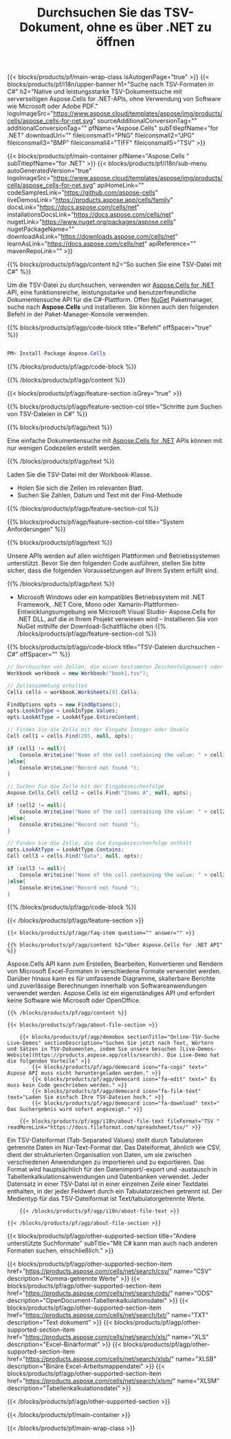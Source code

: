 ﻿---
title: Durchsuchen Sie das TSV-Dokument, ohne es über .NET zu öffnen 
weight: 2810
url: /de/net/search/tsv/ 
description: C#-Quellcode zum Suchen von Wörtern mit Muster in der TSV-Datei auf .NET Framework-, .NET Core-, Mono- oder Xamarin-Plattformen.
---
{{< blocks/products/pf/main-wrap-class isAutogenPage="true" >}}
{{< blocks/products/pf/i18n/upper-banner h1="Suche nach TSV-Formaten in C#" h2="Native und leistungsstarke TSV-Dokumentsuche mit serverseitigen Aspose.Cells for .NET-APIs, ohne Verwendung von Software wie Microsoft oder Adobe PDF." logoImageSrc="https://www.aspose.cloud/templates/aspose/img/products/cells/aspose_cells-for-net.svg" sourceAdditionalConversionTag="" additionalConversionTag="" pfName="Aspose.Cells" subTitlepfName="for .NET" downloadUrl="" fileiconsmall1="PNG" fileiconsmall2="JPG" fileiconsmall3="BMP" fileiconsmall4="TIFF" fileiconsmall5="TSV" >}}

{{< blocks/products/pf/main-container pfName="Aspose.Cells " subTitlepfName="for .NET" >}}
{{< blocks/products/pf/i18n/sub-menu autoGeneratedVersion="true" logoImageSrc="https://www.aspose.cloud/templates/aspose/img/products/cells/aspose_cells-for-net.svg" apiHomeLink="" codeSamplesLink="https://github.com/aspose-cells" liveDemosLink="https://products.aspose.app/cells/family" docsLink="https://docs.aspose.com/cells/net" installationsDocsLink="https://docs.aspose.com/cells/net" nugetLink="https://www.nuget.org/packages/aspose.cells" nugetPackageName="" downloadAsLink="https://downloads.aspose.com/cells/net" learnAsLink="https://docs.aspose.com/cells/net" apiReference="" mavenRepoLink="" >}}

{{% blocks/products/pf/agp/content h2="So suchen Sie eine TSV-Datei mit C#" %}}

 Um die TSV-Datei zu durchsuchen, verwenden wir
 [Aspose.Cells for .NET](https://products.aspose.com/cells/net) 
 API, eine funktionsreiche, leistungsstarke und benutzerfreundliche Dokumentensuche API für die C#-Plattform. Offen
 [NuGet](https://www.nuget.org/packages/aspose.cells) 
 Paketmanager, suche nach
 **Aspose.Cells** 
 und installieren. Sie können auch den folgenden Befehl in der Paket-Manager-Konsole verwenden.

{{% blocks/products/pf/agp/code-block title="Befehl" offSpacer="true" %}}

```cs

PM> Install-Package Aspose.Cells


```

{{% /blocks/products/pf/agp/code-block %}}

{{% /blocks/products/pf/agp/content %}}

{{< blocks/products/pf/agp/feature-section isGrey="true" >}}

{{% blocks/products/pf/agp/feature-section-col title="Schritte zum Suchen von TSV-Dateien in C#" %}}

{{% blocks/products/pf/agp/text %}}

 Eine einfache Dokumentensuche mit
 [Aspose.Cells for .NET](https://products.aspose.com/cells/net) 
 APIs können mit nur wenigen Codezeilen erstellt werden.

{{% /blocks/products/pf/agp/text %}}

Laden Sie die TSV-Datei mit der Workbook-Klasse.
+ Holen Sie sich die Zellen im relevanten Blatt.
+ Suchen Sie Zahlen, Datum und Text mit der Find-Methode

{{% /blocks/products/pf/agp/feature-section-col %}}

{{% blocks/products/pf/agp/feature-section-col title="System Anforderungen" %}}

{{% blocks/products/pf/agp/text %}}

 Unsere APIs werden auf allen wichtigen Plattformen und Betriebssystemen unterstützt. Bevor Sie den folgenden Code ausführen, stellen Sie bitte sicher, dass die folgenden Voraussetzungen auf Ihrem System erfüllt sind.

{{% /blocks/products/pf/agp/text %}}

- Microsoft Windows oder ein kompatibles Betriebssystem mit .NET Framework, .NET Core, Mono oder Xamarin-Plattformen- Entwicklungsumgebung wie Microsoft Visual Studio- Aspose.Cells for .NET DLL, auf die in Ihrem Projekt verwiesen wird – Installieren Sie von NuGet mithilfe der Download-Schaltfläche oben
{{% /blocks/products/pf/agp/feature-section-col %}}

{{% blocks/products/pf/agp/code-block title="TSV-Dateien durchsuchen - C#" offSpacer="" %}}

```cs
// Durchsuchen von Zellen, die einen bestimmten Zeichenfolgenwert oder eine bestimmte Zahl enthalten
Workbook workbook = new Workbook("book1.tsv");

// Zellensammlung erhalten
Cells cells = workbook.Worksheets[0].Cells;

FindOptions opts = new FindOptions();
opts.LookInType = LookInType.Values;
opts.LookAtType = LookAtType.EntireContent;

// Finden Sie die Zelle mit der Eingabe Integer oder Double
Cell cell1 = cells.Find(205, null, opts);

if (cell1 != null){
    Console.WriteLine("Name of the cell containing the value: " + cell1.Name);
}else{
    Console.WriteLine("Record not found ");
}

// Suchen Sie die Zelle mit der Eingabezeichenfolge
Aspose.Cells.Cell cell2 = cells.Find("Items A", null, opts);

if (cell2 != null){
    Console.WriteLine("Name of the cell containing the value: " + cell2.Name);
}else{
    Console.WriteLine("Record not found ");
}

// Finden Sie die Zelle, die die Eingabezeichenfolge enthält
opts.LookAtType = LookAtType.Contains;
Cell cell3 = cells.Find("Data", null, opts);

if (cell3 != null){
    Console.WriteLine("Name of the cell containing the value: " + cell3.Name);
}else{
    Console.WriteLine("Record not found ");
}  


```

{{% /blocks/products/pf/agp/code-block %}}

{{< /blocks/products/pf/agp/feature-section >}}

    {{< blocks/products/pf/agp/faq-item question="" answer="" >}}
 

<!-- aboutfile Starts -->

    {{% blocks/products/pf/agp/content h2="Über Aspose.Cells for .NET API" %}}

 Aspose.Cells API kann zum Erstellen, Bearbeiten, Konvertieren und Rendern von Microsoft Excel-Formaten in verschiedene Formate verwendet werden. Darüber hinaus kann es für umfassende Diagramme, skalierbare Berichte und zuverlässige Berechnungen innerhalb von Softwareanwendungen verwendet werden. Aspose.Cells ist ein eigenständiges API und erfordert keine Software wie Microsoft oder OpenOffice.  



    {{% /blocks/products/pf/agp/content %}}

    {{< blocks/products/pf/agp/about-file-section >}}

        {{< blocks/products/pf/agp/demobox sectionTitle="Online-TSV-Suche Live-Demos" sectionDescription="Suchen Sie jetzt nach Text, Wörtern und Sätzen in TSV-Dokumenten, indem Sie unsere besuchen [Live-Demos-Website](https://products.aspose.app/cells/search). Die Live-Demo hat die folgenden Vorteile" >}}
            {{< blocks/products/pf/agp/democard icon="fa-cogs" text=" Aspose API muss nicht heruntergeladen werden." >}}
            {{< blocks/products/pf/agp/democard icon="fa-edit" text=" Es muss kein Code geschrieben werden." >}}
            {{< blocks/products/pf/agp/democard icon="fa-file-text" text="Laden Sie einfach Ihre TSV-Dateien hoch." >}}
            {{< blocks/products/pf/agp/democard icon="fa-download" text=" Das Suchergebnis wird sofort angezeigt." >}}

        {{< blocks/products/pf/agp/i18n/about-file-text fileFormat="TSV " readMoreLink="https://docs.fileformat.com/spreadsheet/tsv/" >}}
Ein TSV-Dateiformat (Tab-Separated Values) stellt durch Tabulatoren getrennte Daten im Nur-Text-Format dar. Das Dateiformat, ähnlich wie CSV, dient der strukturierten Organisation von Daten, um sie zwischen verschiedenen Anwendungen zu importieren und zu exportieren. Das Format wird hauptsächlich für den Datenimport/-export und -austausch in Tabellenkalkulationsanwendungen und Datenbanken verwendet. Jeder Datensatz in einer TSV-Datei ist in einer einzelnen Zeile einer Textdatei enthalten, in der jeder Feldwert durch ein Tabulatorzeichen getrennt ist. Der Medientyp für das TSV-Dateiformat ist Text/tabulatorgetrennte Werte. 

        {{< /blocks/products/pf/agp/i18n/about-file-text >}}

    {{< /blocks/products/pf/agp/about-file-section >}}

<!-- aboutfile Ends -->

{{< blocks/products/pf/agp/other-supported-section title="Andere unterstützte Suchformate" subTitle="Mit C# kann man auch nach anderen Formaten suchen, einschließlich." >}}

{{< blocks/products/pf/agp/other-supported-section-item href="https://products.aspose.com/cells/net/search/csv/" name="CSV" description="Komma-getrennte Werte" >}}
{{< blocks/products/pf/agp/other-supported-section-item href="https://products.aspose.com/cells/net/search/ods/" name="ODS" description="OpenDocument-Tabellenkalkulationsdatei" >}}
{{< blocks/products/pf/agp/other-supported-section-item href="https://products.aspose.com/cells/net/search/txt/" name="TXT" description="Text dokument" >}}
{{< blocks/products/pf/agp/other-supported-section-item href="https://products.aspose.com/cells/net/search/xls/" name="XLS" description="Excel-Binärformat" >}}
{{< blocks/products/pf/agp/other-supported-section-item href="https://products.aspose.com/cells/net/search/xlsb/" name="XLSB" description="Binäre Excel-Arbeitsmappendatei" >}}
{{< blocks/products/pf/agp/other-supported-section-item href="https://products.aspose.com/cells/net/search/xlsm/" name="XLSM" description="Tabellenkalkulationsdatei" >}}

{{< /blocks/products/pf/agp/other-supported-section >}}

{{< /blocks/products/pf/main-container >}}
    
{{< /blocks/products/pf/main-wrap-class >}}